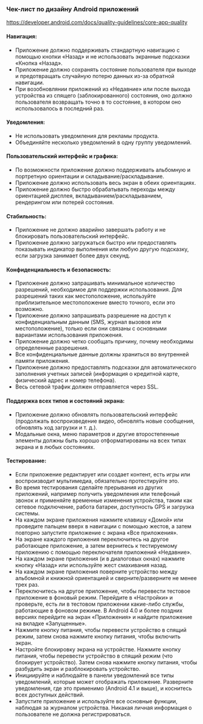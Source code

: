 ### Чек-лист по дизайну Android приложений
https://developer.android.com/docs/quality-guidelines/core-app-quality

#### Навигация:
* Приложение должно поддерживать стандартную навигацию с помощью кнопки «Назад» и не использовать экранные подсказки «Кнопка «Назад».
* Приложение должно сохранять состояние пользователя при выходе и предотвращать случайную потерю данных из-за обратной навигации.
* При возобновлянии приложений из «Недавние» или после выхода устройства из спящего (заблокированного) состояния, оно должно пользователя возвращать точно в то состояние, в котором оно использовалось в последний раз.

#### Уведомления:
* Не использовать уведомления для рекламы продукта.
* Объединяйте несколько уведомлений в одну группу уведомлений.

#### Пользовательский интерфейс и графика:
* По возможности приложение должно поддерживать альбомную и портретную ориентации и складывание/раскладывание.
* Приложение должно использовать весь экран в обеих ориентациях.
* Приложение должно быстро обрабатывать переходы между ориентацией дисплея, вкладыванием/раскладыванием, рендерингом или потерей состояния.

#### Стабильность:
* Приложение не должно аварийно завершать работу и не блокировать пользовательский интерфейс.
* Приложение должно загружаться быстро или предоставлять показывать индикатор выполнения или любую другую подсказку, если загрузка занимает более двух секунд.

#### Конфиденциальность и безопасность:
* Приложение должно запрашивать минимальное количество разрешений, необходимое для поддержки использования. Для разрешений таких как местоположение, используйте приблизительное местоположение вместо точного, если это возможно.
* Приложение должно запрашивать разрешение на доступ к конфиденциальным данным (SMS, журнал вызовов или местоположение), только если они связаны с основными вариантами использования приложения.
* Приложение должно четко сообщать причину, почему необходимы определенные разрешения.
* Все конфиденциальные данные должны храниться во внутренней памяти приложения.
* Приложение должно предоставлять подсказки для автоматического заполнения учетных записей (информация о кредитной карте, физический адрес и номер телефона).
* Весь сетевой трафик должен отправляется через SSL.

#### Поддержка всех типов и состояний экрана:
* Приложение должно обновлять пользовательский интерфейс (продолжать воспроизведение видео, обновлять новые сообщения, обновлять ход загрузки и т. д.).
* Модальные окна, меню параметров и другие второстепенные элементы должны быть хорошо отформатированы на всех типах экрана и в любых состояниях.

#### Тестирование:
* Если приложение редактирует или создает контент, есть игры или воспроизводит мультимедиа, обязательно протестируйте это.
* Во время тестирования сделайте прерывания из других приложений, например получить уведомления или телефоный звонок и применяйте временные изменения устройства, таким как сетевое подключение, работа батареи, доступность GPS и загрузка системы.
* На каждом экране приложения нажмите клавишу «Домой» или проведите пальцем вверх в навигации с помощью жестов, а затем повторно запустите приложение с экрана «Все приложения».
* На экране каждого приложения переключитесь на другое работающее приложение, а затем вернитесь к тестируемому приложению с помощью переключателя приложений «Недавние».
* На каждом экране приложения (и в диалоговых окнах) нажмите кнопку «Назад» или используйте жест смахивания назад.
* На каждом экране приложения поверните устройство между альбомной и книжной ориентацией и сверните/разверните не менее трех раз.
* Переключитесь на другое приложение, чтобы перевести тестовое приложение в фоновый режим. Перейдите в «Настройки» и проверьте, есть ли в тестовом приложении какие-либо службы, работающие в фоновом режиме. В Android 4.0 и более поздних версиях перейдите на экран «Приложения» и найдите приложение на вкладке «Запущенные».
* Нажмите кнопку питания, чтобы перевести устройство в спящий режим, затем снова нажмите кнопку питания, чтобы включить экран.
* Настройте блокировку экрана на устройстве. Нажмите кнопку питания, чтобы перевести устройство в спящий режим (что блокирует устройство). Затем снова нажмите кнопку питания, чтобы разбудить экран и разблокировать устройство.
* Инициируйте и наблюдайте в панели уведомлений все типы уведомлений, которые может отображать приложение. Разверните уведомления, где это применимо (Android 4.1 и выше), и коснитесь всех доступных действий.
* Запустите приложение и используйте все основные функции, наблюдая за журналом устройства. Никакая личная информация о пользователе не должна регистрироваться.
